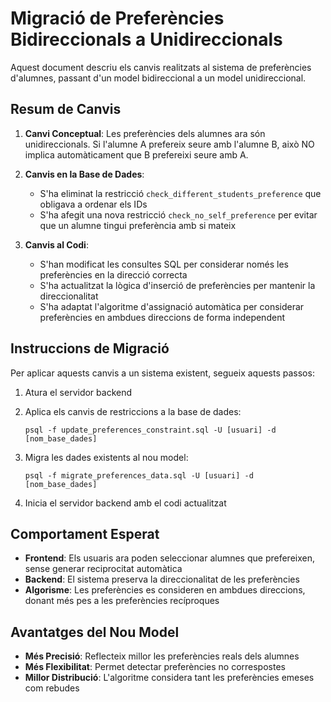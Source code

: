 # Migració de Preferències Bidireccionals a Unidireccionals

Aquest document descriu els canvis realitzats al sistema de preferències d'alumnes, passant d'un model bidireccional a un model unidireccional.

## Resum de Canvis

1. **Canvi Conceptual**: Les preferències dels alumnes ara són unidireccionals. Si l'alumne A prefereix seure amb l'alumne B, això NO implica automàticament que B prefereixi seure amb A.

2. **Canvis en la Base de Dades**:
   - S'ha eliminat la restricció `check_different_students_preference` que obligava a ordenar els IDs
   - S'ha afegit una nova restricció `check_no_self_preference` per evitar que un alumne tingui preferència amb si mateix

3. **Canvis al Codi**:
   - S'han modificat les consultes SQL per considerar només les preferències en la direcció correcta
   - S'ha actualitzat la lògica d'inserció de preferències per mantenir la direccionalitat
   - S'ha adaptat l'algoritme d'assignació automàtica per considerar preferències en ambdues direccions de forma independent

## Instruccions de Migració

Per aplicar aquests canvis a un sistema existent, segueix aquests passos:

1. Atura el servidor backend
2. Aplica els canvis de restriccions a la base de dades:
   ```
   psql -f update_preferences_constraint.sql -U [usuari] -d [nom_base_dades]
   ```

3. Migra les dades existents al nou model:
   ```
   psql -f migrate_preferences_data.sql -U [usuari] -d [nom_base_dades]
   ```

4. Inicia el servidor backend amb el codi actualitzat

## Comportament Esperat

- **Frontend**: Els usuaris ara poden seleccionar alumnes que prefereixen, sense generar reciprocitat automàtica
- **Backend**: El sistema preserva la direccionalitat de les preferències
- **Algorisme**: Les preferències es consideren en ambdues direccions, donant més pes a les preferències recíproques

## Avantatges del Nou Model

- **Més Precisió**: Reflecteix millor les preferències reals dels alumnes
- **Més Flexibilitat**: Permet detectar preferències no correspostes
- **Millor Distribució**: L'algoritme considera tant les preferències emeses com rebudes
